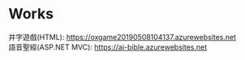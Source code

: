 # Works

井字遊戲(HTML):
https://oxgame20190508104137.azurewebsites.net     
語音聖經(ASP.NET MVC):
https://ai-bible.azurewebsites.net    
